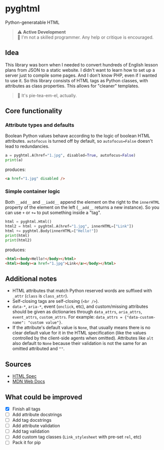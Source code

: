 # pyghtml

Python-generatable HTML

> ⚠️ **Active Development**  
> 💩 I'm not a skilled programmer. Any help or critique is encouraged.

## Idea

This library was born when I needed to convert hundreds of English lesson plans from JSON to a static website. I didn't want to learn how to set up a server just to compile some pages. And I don't know PHP, even if I wanted to use it. So this library consists of HTML tags as Python classes, with attributes as class properties. This allows for "cleaner" templates.

> 💅 It's pie-tea-em-el, actually.

## Core functionality

### Attribute types and defaults

Boolean Python values behave according to the logic of boolean HTML attributes. `autofocus` is turned off by default, so `autofocus=False` doesn't lead to redundancies.

```python
a = pyghtml.A(href="1.jpg", disabled=True, autofocus=False)
print(a)
```

produces:

```html
<a href="1.jpg" disabled />
```

### Simple container logic

Both `__add__` and `__iadd__` append the element on the right to the `innerHTML` property of the element on the left (`__add__` returns a new instance). So you can use `+` or `+=` to put something inside a "tag".

```python
html = pyghtml.Html()
html2 = html + pyghtml.A(href="1.jpg", innerHTML=["Link"])
html += pyghtml.Body(innerHTML=["Hello!"])
print(html)
print(html2)
```

produces:

```html
<html><body>Hello!</body></html>
<html><body><a href="1.jpg">Link</a></body></html>
```

## Additional notes

- HTML attributes that match Python reserved words are suffixed with `_attr` (`class` is `class_attr`).
- Self-closing tags are self-closing (`<br />`).
- `data-*`, `aria-*`, event (`onclick`, etc), and custom/missing attributes should be given as dictionaries through `data_attrs`, `aria_attrs`, `event_attrs`, `custom_attrs`. For example: `data_attrs = {"data-custom-name": "custom value"}`.
- If the attribute's default value is `None`, that usually means there is no clear default value for it in the HTML specification (like the values controlled by the client-side agents when omitted). Attributes like `alt` also default to `None` because their validation is not the same for an omitted attributed and `""`.

## Sources

- [HTML Spec][def2]
- [MDN Web Docs][def]

## What could be improved

- [x] Finish all tags
- [ ] Add attribute docstrings
- [ ] Add tag docstrings
- [ ] Add attribute validation
- [ ] Add tag validation
- [ ] Add custom tag classes (`Link_stylesheet` with pre-set `rel`, etc)
- [ ] Pack it for pip

[def]: https://developer.mozilla.org/en-US/docs/Web/HTML
[def2]: https://html.spec.whatwg.org/
